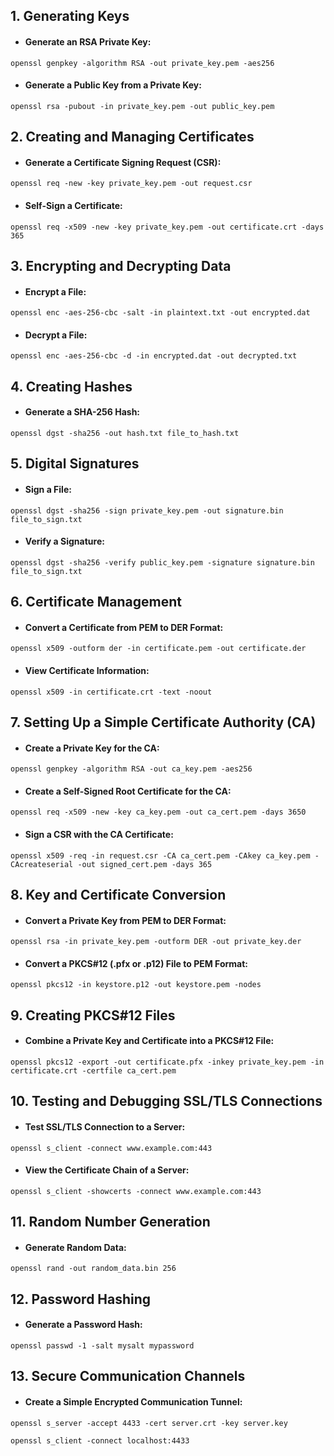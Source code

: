 ## 1. Generating Keys
- #### Generate an RSA Private Key:
```
openssl genpkey -algorithm RSA -out private_key.pem -aes256
```

- #### Generate a Public Key from a Private Key:
```
openssl rsa -pubout -in private_key.pem -out public_key.pem
```

## 2. Creating and Managing Certificates
- #### Generate a Certificate Signing Request (CSR):
```
openssl req -new -key private_key.pem -out request.csr
```
- #### Self-Sign a Certificate:
```
openssl req -x509 -new -key private_key.pem -out certificate.crt -days 365
```

## 3. Encrypting and Decrypting Data
- #### Encrypt a File:
```
openssl enc -aes-256-cbc -salt -in plaintext.txt -out encrypted.dat
```

- #### Decrypt a File:
```
openssl enc -aes-256-cbc -d -in encrypted.dat -out decrypted.txt
```

## 4. Creating Hashes
- #### Generate a SHA-256 Hash:
```
openssl dgst -sha256 -out hash.txt file_to_hash.txt
```

## 5. Digital Signatures
- #### Sign a File:
```
openssl dgst -sha256 -sign private_key.pem -out signature.bin file_to_sign.txt
```

- #### Verify a Signature:
```
openssl dgst -sha256 -verify public_key.pem -signature signature.bin file_to_sign.txt
```

## 6. Certificate Management
- #### Convert a Certificate from PEM to DER Format:
```
openssl x509 -outform der -in certificate.pem -out certificate.der
```

- #### View Certificate Information:
```
openssl x509 -in certificate.crt -text -noout
```

## 7. Setting Up a Simple Certificate Authority (CA)
- #### Create a Private Key for the CA:
```
openssl genpkey -algorithm RSA -out ca_key.pem -aes256
```

- #### Create a Self-Signed Root Certificate for the CA:
```
openssl req -x509 -new -key ca_key.pem -out ca_cert.pem -days 3650
```

- #### Sign a CSR with the CA Certificate:
```
openssl x509 -req -in request.csr -CA ca_cert.pem -CAkey ca_key.pem -CAcreateserial -out signed_cert.pem -days 365
```

## 8. Key and Certificate Conversion
- #### Convert a Private Key from PEM to DER Format:
```
openssl rsa -in private_key.pem -outform DER -out private_key.der
```

- #### Convert a PKCS#12 (.pfx or .p12) File to PEM Format:
```
openssl pkcs12 -in keystore.p12 -out keystore.pem -nodes
```

## 9. Creating PKCS#12 Files
- #### Combine a Private Key and Certificate into a PKCS#12 File:
```
openssl pkcs12 -export -out certificate.pfx -inkey private_key.pem -in certificate.crt -certfile ca_cert.pem
```

## 10.  Testing and Debugging SSL/TLS Connections
- #### Test SSL/TLS Connection to a Server:
```
openssl s_client -connect www.example.com:443
```

- #### View the Certificate Chain of a Server:
```
openssl s_client -showcerts -connect www.example.com:443
```

## 11.  Random Number Generation
- #### Generate Random Data:
```
openssl rand -out random_data.bin 256
```

## 12.  Password Hashing
- #### Generate a Password Hash:
```
openssl passwd -1 -salt mysalt mypassword
```

## 13.  Secure Communication Channels
- #### Create a Simple Encrypted Communication Tunnel:
```
openssl s_server -accept 4433 -cert server.crt -key server.key
```
```
openssl s_client -connect localhost:4433
```